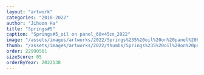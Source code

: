 ```yaml
---
layout: "artwork"
categories: "2018-2022"
author: "Jihoon Ha"
title: "Springs#5"
caption: "Springs#5_oil on panel_60×45㎝_2022"
image: "/assets/images/artworks/2022/Springs%235%20oil%20on%20panel%2060x45cm%202022.jpg"
thumb: "/assets/images/artworks/2022/thumbs/Springs%235%20oil%20on%20panel%2060x45cm%202022.jpg"
order: 22990501
sizeScore: 05
orderByYear: 2022138
---
```


